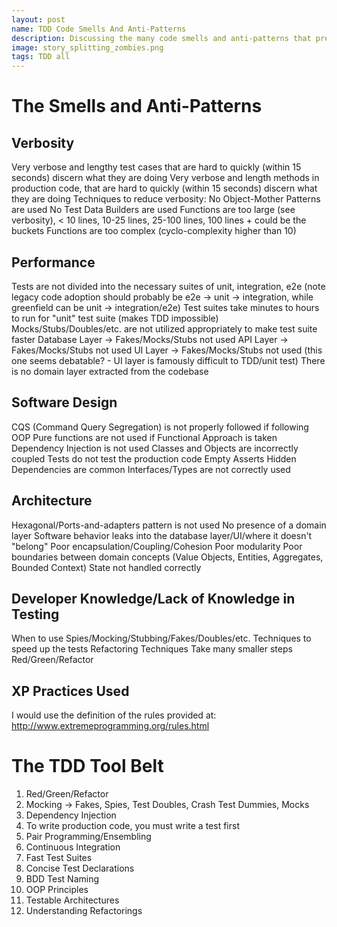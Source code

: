 ```yaml
---
layout: post
name: TDD Code Smells And Anti-Patterns
description: Discussing the many code smells and anti-patterns that prevent TDD  
image: story_splitting_zombies.png
tags: TDD all
---
```


# The Smells and Anti-Patterns

## Verbosity
Very verbose and lengthy test cases that are hard to quickly (within 15 seconds) discern what they are doing
Very verbose and length methods in production code, that are hard to quickly (within 15 seconds) discern what they are doing
Techniques to reduce verbosity:
No Object-Mother Patterns are used
No Test Data Builders are used
Functions are too large (see verbosity), < 10 lines, 10-25 lines, 25-100 lines, 100 lines + could be the buckets
Functions are too complex (cyclo-complexity higher than 10)

## Performance
Tests are not divided into the necessary suites of unit, integration, e2e (note legacy code adoption should probably be e2e -> unit -> integration, while greenfield can be unit -> integration/e2e)
Test suites take minutes to hours to run for "unit" test suite (makes TDD impossible)
Mocks/Stubs/Doubles/etc. are not utilized appropriately to make test suite faster
Database Layer -> Fakes/Mocks/Stubs not used
API Layer -> Fakes/Mocks/Stubs not used
UI Layer -> Fakes/Mocks/Stubs not used (this one seems debatable? - UI layer is famously difficult to TDD/unit test)
There is no domain layer extracted from the codebase

## Software Design
CQS (Command Query Segregation) is not properly followed if following OOP
Pure functions are not used if Functional Approach is taken
Dependency Injection is not used
Classes and Objects are incorrectly coupled
Tests do not test the production code
Empty Asserts
Hidden Dependencies are common
Interfaces/Types are not correctly used

## Architecture
Hexagonal/Ports-and-adapters pattern is not used
No presence of a domain layer
Software behavior leaks into the database layer/UI/where it doesn't "belong"
Poor encapsulation/Coupling/Cohesion
Poor modularity
Poor boundaries between domain concepts (Value Objects, Entities, Aggregates, Bounded Context)
State not handled correctly

## Developer Knowledge/Lack of Knowledge in Testing
When to use Spies/Mocking/Stubbing/Fakes/Doubles/etc.
Techniques to speed up the tests
Refactoring Techniques
Take many smaller steps
Red/Green/Refactor

## XP Practices Used
I would use the definition of the rules provided at: http://www.extremeprogramming.org/rules.html

# The TDD Tool Belt
1. Red/Green/Refactor
2. Mocking -> Fakes, Spies, Test Doubles, Crash Test Dummies, Mocks
3. Dependency Injection
4. To write production code, you must write a test first
5. Pair Programming/Ensembling
6. Continuous Integration
7. Fast Test Suites
8. Concise Test Declarations
9. BDD Test Naming
10. OOP Principles
11. Testable Architectures
12. Understanding Refactorings
